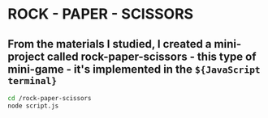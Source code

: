 # ROCK - PAPER - SCISSORS

## From the materials I studied, I created a mini-project called rock-paper-scissors - this type of mini-game - it's implemented in the `${JavaScript terminal}`

```sh
cd /rock-paper-scissors
node script.js
```

